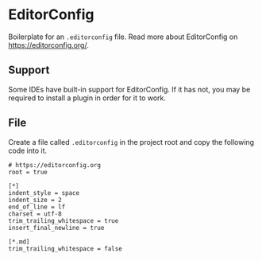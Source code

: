 # EditorConfig

Boilerplate for an `.editorconfig` file. Read more about EditorConfig on https://editorconfig.org/.

## Support

Some IDEs have built-in support for EditorConfig. If it has not, you may be required to install a plugin in order for it to work.

## File

Create a file called `.editorconfig` in the project root and copy the following code into it.

```editorconfig
# https://editorconfig.org
root = true

[*]
indent_style = space
indent_size = 2
end_of_line = lf
charset = utf-8
trim_trailing_whitespace = true
insert_final_newline = true

[*.md]
trim_trailing_whitespace = false
```
